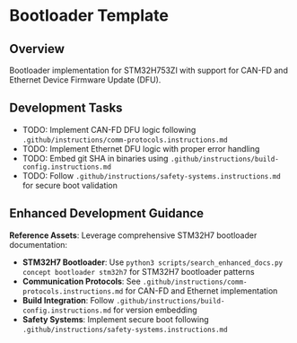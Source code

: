 # Bootloader Template

## Overview
Bootloader implementation for STM32H753ZI with support for CAN-FD and Ethernet Device Firmware Update (DFU).

## Development Tasks
- TODO: Implement CAN-FD DFU logic following `.github/instructions/comm-protocols.instructions.md`
- TODO: Implement Ethernet DFU logic with proper error handling
- TODO: Embed git SHA in binaries using `.github/instructions/build-config.instructions.md`
- TODO: Follow `.github/instructions/safety-systems.instructions.md` for secure boot validation

## Enhanced Development Guidance
**Reference Assets**: Leverage comprehensive STM32H7 bootloader documentation:
- **STM32H7 Bootloader**: Use `python3 scripts/search_enhanced_docs.py concept bootloader stm32h7` for STM32H7 bootloader patterns
- **Communication Protocols**: See `.github/instructions/comm-protocols.instructions.md` for CAN-FD and Ethernet implementation
- **Build Integration**: Follow `.github/instructions/build-config.instructions.md` for version embedding
- **Safety Systems**: Implement secure boot following `.github/instructions/safety-systems.instructions.md`
